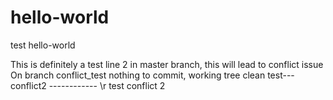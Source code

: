 # hello-world
test hello-world

This is definitely a test
line 2 in master branch, this will lead to conflict issue
On branch conflict_test
nothing to commit, working tree clean
test---conflict2
------------ \r test conflict 2

